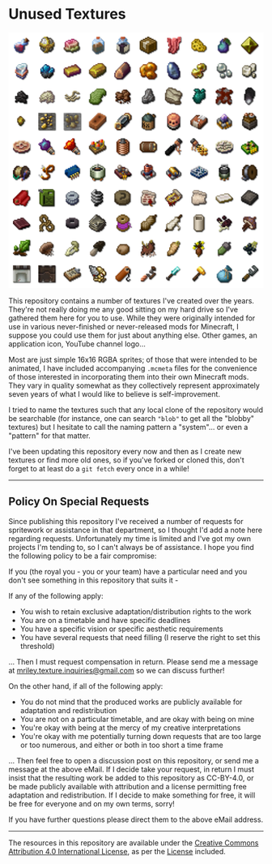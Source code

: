 # Unused Textures

![Sample](samples.png)

This repository contains a number of textures I've created over the years. They're not really doing me any good sitting on my hard drive so I've gathered them here for you to use. While they were originally intended for use in various never-finished or never-released mods for Minecraft, I suppose you could use them for just about anything else. Other games, an application icon, YouTube channel logo...

Most are just simple 16x16 RGBA sprites; of those that were intended to be animated, I have included accompanying `.mcmeta` files for the convenience of those interested in incorporating them into their own Minecraft mods. They vary in quality somewhat as they collectively represent approximately seven years of what I would like to believe is self-improvement.

I tried to name the textures such that any local clone of the repository would be searchable (for instance, one can search `"blob"` to get all the "blobby" textures) but I hesitate to call the naming pattern a "system"... or even a "pattern" for that matter.

I've been updating this repository every now and then as I create new textures or find more old ones, so if you've forked or cloned this, don't forget to at least do a `git fetch` every once in a while!

---
## Policy On Special Requests
Since publishing this repository I've received a number of requests for spritework or assistance in that department, so I thought I'd add a note here regarding requests. Unfortunately my time is limited and I've got my own projects I'm tending to, so I can't always be of assistance. I hope you find the following policy to be a fair compromise:

If you (the royal you - you or your team) have a particular need and you don't see something in this repository that suits it -

If any of the following apply:
- You wish to retain exclusive adaptation/distribution rights to the work
- You are on a timetable and have specific deadlines
- You have a specific vision or specific aesthetic requirements
- You have several requests that need filling (I reserve the right to set this threshold)

... Then I must request compensation in return. Please send me a message at mriley.texture.inquiries@gmail.com so we can discuss further!

On the other hand, if all of the following apply:
- You do not mind that the produced works are publicly available for adaptation and redistribution
- You are not on a particular timetable, and are okay with being on mine
- You're okay with being at the mercy of my creative interpretations
- You're okay with me potentially turning down requests that are too large or too numerous, and either or both in too short a time frame

... Then feel free to open a discussion post on this repository, or send me a message at the above eMail. If I decide take your request, in return I must insist that the resulting work be added to this repository as CC-BY-4.0, or be made publicly available with attribution and a license permitting free adaptation and redistribution. If I decide to make something for free, it will be free for everyone and on my own terms, sorry!

If you have further questions please direct them to the above eMail address.

---
The resources in this repository are available under the [Creative Commons Attribution 4.0 International License](https://creativecommons.org/licenses/by/4.0/), as per the [License](LICENSE) included.
